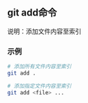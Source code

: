 ## git add命令
说明：添加文件内容至索引

### 示例
```sh
# 添加所有文件内容至索引
git add .

# 添加指定文件内容至索引
git add <file> ...
```
